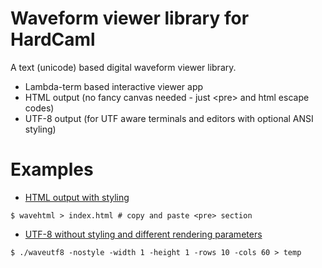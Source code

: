 # Waveform viewer library for HardCaml

A text (unicode) based digital waveform viewer library.

* Lambda-term based interactive viewer app
* HTML output (no fancy canvas needed - just \<pre\> and html escape codes)
* UTF-8 output (for UTF aware terminals and editors with optional ANSI styling)

# Examples

* [HTML output with styling](http://www.ujamjar.com/hardcaml/wave-term/index.html)

```
$ wavehtml > index.html # copy and paste <pre> section
```

* [UTF-8 without styling and different rendering parameters](https://raw.githubusercontent.com/ujamjar/hardcaml-wave-term/master/test/wave.txt)

```
$ ./waveutf8 -nostyle -width 1 -height 1 -rows 10 -cols 60 > temp
```

